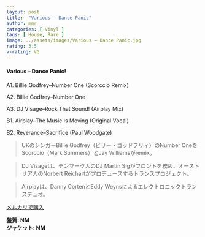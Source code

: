 ```yaml
---
layout: post
title:  "Various – Dance Panic"
author: mmr
categories: [ Vinyl ]
tags: [ House, Rare ]
image: ../assets/images/Various – Dance Panic.jpg
rating: 3.5
v-rating: VG
---
```


#### Various – Dance Panic!

A1. Billie Godfrey–Number One (Scorccio Remix)

A2. Billie Godfrey–Number One

A3. DJ Visage–Rock That Sound! (Airplay Mix)

B1. Airplay–The Music Is Moving (Original Vocal)

B2. Reverance–Sacrifice (Paul Woodgate)

> UKのシンガーBillie Godfrey（ビリー・ゴッドフリィ）のNumber OneをScorccio（Mark Summers）とJay Williamsがremix。

> DJ Visageは、デンマーク人のDJ Martin Sigがフロントを務め、オーストリア人のNorbert Reichartがプロデュースするトランスプロジェクト。

> Airplayは、Danny CortenとEddy Weynsによるエレクトロニックトランスデュオ。

[メルカリで購入](https://jp.mercari.com/item/m43301194560)

<div class="mt-4 mb-4 d-flex align-items-center">
<strong class="mr-1">盤質: NM</strong>
</div>
<div class="mt-4 mb-4 d-flex align-items-center">
<strong class="mr-1">ジャケット: NM</strong>
</div>
